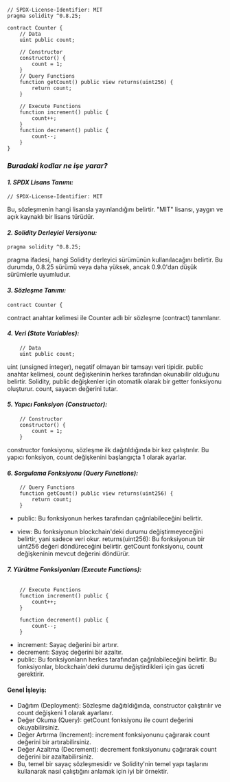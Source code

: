 ```solidity
// SPDX-License-Identifier: MIT
pragma solidity ^0.8.25;

contract Counter {
    // Data
    uint public count;

    // Constructor
    constructor() {
        count = 1;
    }
    // Query Functions
    function getCount() public view returns(uint256) {
        return count;
    } 

    // Execute Functions
    function increment() public {
        count++;
    }
    function decrement() public {
        count--;
    }
}
```

### _Buradaki kodlar ne işe yarar?_


#### _1. SPDX Lisans Tanımı:_
```solidity
// SPDX-License-Identifier: MIT
```
Bu, sözleşmenin hangi lisansla yayınlandığını belirtir. "MIT" lisansı, yaygın ve açık kaynaklı bir lisans türüdür.
#### _2. Solidity Derleyici Versiyonu:_
```solidity
pragma solidity ^0.8.25;
```
pragma ifadesi, hangi Solidity derleyici sürümünün kullanılacağını belirtir. Bu durumda, 0.8.25 sürümü veya daha yüksek, ancak 0.9.0'dan düşük sürümlerle uyumludur.

#### _3. Sözleşme Tanımı:_
```solidity
contract Counter {
```
contract anahtar kelimesi ile Counter adlı bir sözleşme (contract) tanımlanır.
#### _4. Veri (State Variables):_
```solidity
    // Data
    uint public count;
```
uint (unsigned integer), negatif olmayan bir tamsayı veri tipidir.
public anahtar kelimesi, count değişkeninin herkes tarafından okunabilir olduğunu belirtir. Solidity, public değişkenler için otomatik olarak bir getter fonksiyonu oluşturur.
count, sayacın değerini tutar.

#### _5. Yapıcı Fonksiyon (Constructor):_
```solidity
    // Constructor
    constructor() {
        count = 1;
    }
```
constructor fonksiyonu, sözleşme ilk dağıtıldığında bir kez çalıştırılır.
Bu yapıcı fonksiyon, count değişkenini başlangıçta 1 olarak ayarlar.
#### _6. Sorgulama Fonksiyonu (Query Functions):_
```solidity
    // Query Functions
    function getCount() public view returns(uint256) {
        return count;
    }
```
* public: Bu fonksiyonun herkes tarafından çağrılabileceğini belirtir.

* view: Bu fonksiyonun blockchain'deki durumu değiştirmeyeceğini belirtir, yani sadece veri okur.
returns(uint256): Bu fonksiyonun bir uint256 değeri döndüreceğini belirtir.
getCount fonksiyonu, count değişkeninin mevcut değerini döndürür.
#### _7. Yürütme Fonksiyonları (Execute Functions):_
```solidity

    // Execute Functions
    function increment() public {
        count++;
    }

    function decrement() public {
        count--;
    }
```
* increment: Sayaç değerini bir artırır.
* decrement: Sayaç değerini bir azaltır.
* public: Bu fonksiyonların herkes tarafından çağrılabileceğini belirtir.
Bu fonksiyonlar, blockchain'deki durumu değiştirdikleri için gas ücreti gerektirir.
#### Genel İşleyiş:

* Dağıtım (Deployment): Sözleşme dağıtıldığında, constructor çalıştırılır ve count değişkeni 1 olarak ayarlanır.
* Değer Okuma (Query): getCount fonksiyonu ile count değerini okuyabilirsiniz.
* Değer Artırma (Increment): increment fonksiyonunu çağırarak count değerini bir artırabilirsiniz.
* Değer Azaltma (Decrement): decrement fonksiyonunu çağırarak count değerini bir azaltabilirsiniz.
* Bu, temel bir sayaç sözleşmesidir ve Solidity'nin temel yapı taşlarını kullanarak nasıl çalıştığını anlamak için iyi bir örnektir.
